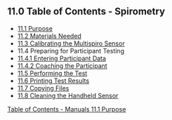 ## 11.0 Table of Contents - Spirometry

* [11.1 Purpose](:pages_path:/manuals/spirometry/11-01-purpose.md)
* [11.2 Materials Needed](:pages_path:/manuals/spirometry/11-02-materials-needed.md)
* [11.3 Calibrating the Multispiro Sensor](:pages_path:/manuals/spirometry/11-03-calibrating-multispiro-sensor.md)
* 11.4 Preparing for Participant Testing
 * [11.4.1 Entering Participant Data](:pages_path:/manuals/spirometry/11-04-01-entering-ppt-data.md)
 * [11.4.2 Coaching the Participant](:pages_path:/manuals/spirometry/11-04-02-coaching-ppt.md)
* [11.5 Performing the Test](:pages_path:/manuals/spirometry/11-05-performing-test.md)
* [11.6 Printing Test Results](:pages_path:/manuals/spirometry/11-06-printing-test-results.md)
* [11.7 Copying Files](:pages_path:/manuals/spirometry/11-07-copying-files.md)
* [11.8 Cleaning the Handheld Sensor](:pages_path:/manuals/spirometry/11-08-cleaning-handheld-sensor.md)


<div class="center">
<div class="btn-group">
  <a href=":pages_path:/manuals/manual-toc.md" class="btn btn-default">
    <span class="glyphicon glyphicon-chevron-up"></span>
    Table of Contents - Manuals
  </a>

  <a href=":pages_path:/manuals/spirometry/11-01-purpose.md" class="btn btn-success">
    11.1 Purpose
    <span class="glyphicon glyphicon-chevron-right"></span>
  </a>
</div>
</div>
